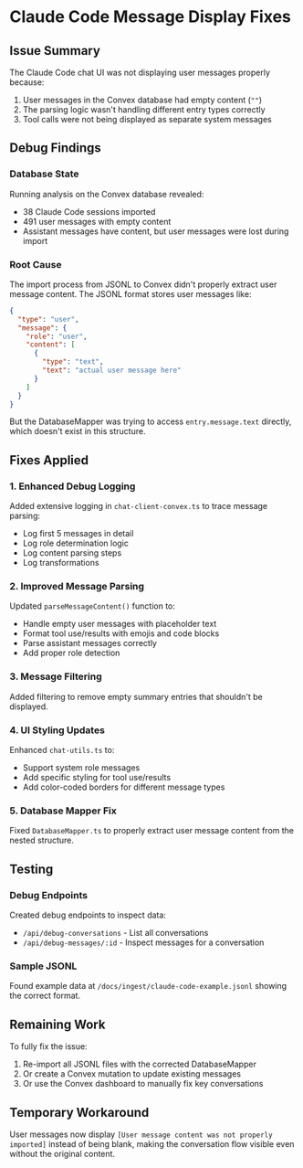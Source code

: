 # Claude Code Message Display Fixes

## Issue Summary
The Claude Code chat UI was not displaying user messages properly because:
1. User messages in the Convex database had empty content (`""`)
2. The parsing logic wasn't handling different entry types correctly
3. Tool calls were not being displayed as separate system messages

## Debug Findings

### Database State
Running analysis on the Convex database revealed:
- 38 Claude Code sessions imported
- 491 user messages with empty content
- Assistant messages have content, but user messages were lost during import

### Root Cause
The import process from JSONL to Convex didn't properly extract user message content. The JSONL format stores user messages like:
```json
{
  "type": "user",
  "message": {
    "role": "user", 
    "content": [
      {
        "type": "text",
        "text": "actual user message here"
      }
    ]
  }
}
```

But the DatabaseMapper was trying to access `entry.message.text` directly, which doesn't exist in this structure.

## Fixes Applied

### 1. Enhanced Debug Logging
Added extensive logging in `chat-client-convex.ts` to trace message parsing:
- Log first 5 messages in detail
- Log role determination logic
- Log content parsing steps
- Log transformations

### 2. Improved Message Parsing
Updated `parseMessageContent()` function to:
- Handle empty user messages with placeholder text
- Format tool use/results with emojis and code blocks
- Parse assistant messages correctly
- Add proper role detection

### 3. Message Filtering
Added filtering to remove empty summary entries that shouldn't be displayed.

### 4. UI Styling Updates
Enhanced `chat-utils.ts` to:
- Support system role messages
- Add specific styling for tool use/results
- Add color-coded borders for different message types

### 5. Database Mapper Fix
Fixed `DatabaseMapper.ts` to properly extract user message content from the nested structure.

## Testing

### Debug Endpoints
Created debug endpoints to inspect data:
- `/api/debug-conversations` - List all conversations
- `/api/debug-messages/:id` - Inspect messages for a conversation

### Sample JSONL
Found example data at `/docs/ingest/claude-code-example.jsonl` showing the correct format.

## Remaining Work

To fully fix the issue:
1. Re-import all JSONL files with the corrected DatabaseMapper
2. Or create a Convex mutation to update existing messages
3. Or use the Convex dashboard to manually fix key conversations

## Temporary Workaround
User messages now display `[User message content was not properly imported]` instead of being blank, making the conversation flow visible even without the original content.
